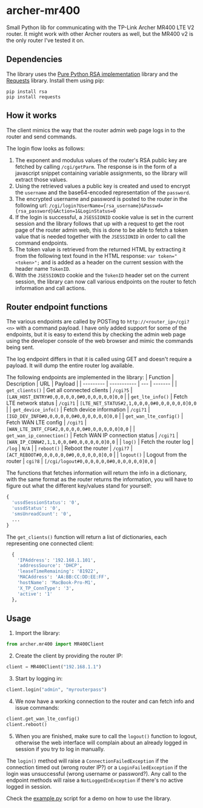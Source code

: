 # archer-mr400
Small Python lib for communicating with the TP-Link Archer MR400 LTE V2 router. It might work with other Archer routers as well, but the MR400 v2 is the only router I've tested it on.

## Dependencies
The library uses the [Pure Python RSA implementation](https://pypi.org/project/rsa/) library and the [Requests](https://pypi.org/project/requests/) library. Install them using pip:
```
pip install rsa
pip install requests
```

## How it works
The client mimics the way that the router admin web page logs in to the router and send commands. 

The login flow looks as follows:

1. The exponent and modulus values of the router's RSA public key are fetched by calling `/cgi/getParm`. The response is in the form of a javascript snippet containing variable assignments, so the library will extract those values. 
2. Using the retrieved values a public key is created and used to encrypt the `username` and the base64-encoded representation of the `password`.
3. The encrypted username and password is posted to the router in the following url: `/cgi/login?UserName={rsa_username}&Passwd={rsa_password}&Action=1&LoginStatus=0`
4. If the login is successful, a `JSESSIONID` cookie value is set in the current session and the library follows that up with a request to get the root page of the router admin web, this is done to be able to fetch a token value that is needed together with the `JSESSIONID` in order to call the command endpoints.
5. The token value is retrieved from the returned HTML by extracting it from the following text found in the HTML response: `var token="<token>";` and is added as a header on the current session with the header name `TokenID`.
6. With the `JSESSIONID` cookie and the `TokenID` header set on the current session, the library can now call various endpoints on the router to fetch information and call actions.

## Router endpoint functions
The various endpoints are called by POSTing to `http://<router_ip>/cgi?<n>` with a command payload. I have only added support for some of the endpoints, but it is easy to extend this by checking the admin web page using the developer console of the web browser and mimic the commands being sent.

The log endpoint differs in that it is called using GET and doesn't require a payload. It will dump the entire router log available.

The following endpoints are implemented in the library:
| Function  | Description | URL | Payload |
| --------- | ----------- | --- | ------- |
| `get_clients()` | Get all connected clients | `/cgi?5` | `[LAN_HOST_ENTRY#0,0,0,0,0,0#0,0,0,0,0,0]0,0` |
| `get_lte_info()` | Fetch LTE network status | `/cgi?1` | `[LTE_NET_STATUS#2,1,0,0,0,0#0,0,0,0,0,0]0,0` |
| `get_device_info()` | Fetch device information | `/cgi?1` | `[IGD_DEV_INFO#0,0,0,0,0,0#0,0,0,0,0,0]0,0` |
| `get_wan_lte_config()` | Fetch WAN LTE config | `/cgi?1` | `[WAN_LTE_INTF_CFG#2,0,0,0,0,0#0,0,0,0,0,0]0,0` |
| `get_wan_ip_connection()` | Fetch WAN IP connection status | `/cgi?1` | `[WAN_IP_CONN#2,1,1,0,0,0#0,0,0,0,0,0]0,0` |
| `log()` | Fetch the router log | `/log` | `N/A` |
| `reboot()` | Reboot the router | `/cgi?7` | `[ACT_REBOOT#0,0,0,0,0,0#0,0,0,0,0,0]0,0` |
| `logout()` | Logout from the router | `cgi?8` | `[/cgi/logout#0,0,0,0,0,0#0,0,0,0,0,0]0,0` |

The functions that fetches information will return the info in a dictionary, with the same format as the router returns the information, you will have to figure out what the different key/values stand for yourself:
```python
{
  'ussdSessionStatus': '0',
  'ussdStatus': '0',
  'smsUnreadCount': '0',
  ...
}
```

The `get_clients()` function will return a list of dictionaries, each representing one connected client:
```python
  {
    'IPAddress': '192.168.1.101',
    'addressSource': 'DHCP',
    'leaseTimeRemaining': '81922',
    'MACAddress': 'AA:BB:CC:DD:EE:FF',
    'hostName': 'MacBook-Pro-M1',
    'X_TP_ConnType': '3',
    'active': '1'
  },
```

## Usage
1. Import the library:
```python
from archer.mr400 import MR400Client
```
2. Create the client by providing the router IP:
```python
client = MR400Client("192.168.1.1")
```
3. Start by logging in:
```python
client.login("admin", "myrouterpass")
```
4. We now have a working connection to the router and can fetch info and issue commands:
```python
client.get_wan_lte_config()
client.reboot()
```
5. When you are finished, make sure to call the `logout()` function to logout, otherwise the web interface will complain about an already logged in session if you try to log in manually.

The `login()` method will raise a `ConnectionFailedException` if the connection timed out (wrong router IP?) or a `LoginFailedException` if the login was unsuccessful (wrong username or password?). Any call to the endpoint methods will raise a `NotLoggedInException` if there's no active logged in session.

Check the [example.py](example.py) script for a demo on how to use the library.
